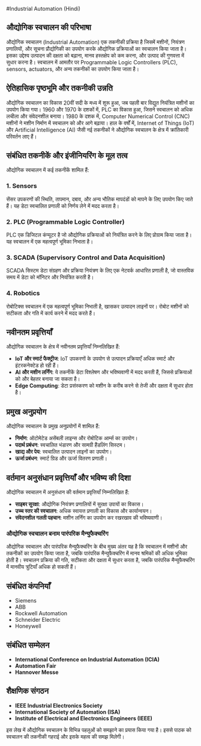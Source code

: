 #Industrial Automation (Hindi)

## औद्योगिक स्वचालन की परिभाषा
औद्योगिक स्वचालन (Industrial Automation) एक तकनीकी प्रक्रिया है जिसमें मशीनों, नियंत्रण प्रणालियों, और सूचना प्रौद्योगिकी का उपयोग करके औद्योगिक प्रक्रियाओं का स्वचालन किया जाता है। इसका उद्देश्य उत्पादन की दक्षता को बढ़ाना, मानव हस्तक्षेप को कम करना, और उत्पाद की गुणवत्ता में सुधार करना है। स्वचालन में आमतौर पर Programmable Logic Controllers (PLC), sensors, actuators, और अन्य तकनीकों का उपयोग किया जाता है।

## ऐतिहासिक पृष्ठभूमि और तकनीकी उन्नति
औद्योगिक स्वचालन का विकास 20वीं सदी के मध्य में शुरू हुआ, जब पहली बार विद्युत नियंत्रित मशीनों का उपयोग किया गया। 1960 और 1970 के दशकों में, PLC का विकास हुआ, जिसने स्वचालन को अधिक लचीला और संवेदनशील बनाया। 1980 के दशक में, Computer Numerical Control (CNC) मशीनों ने मशीन निर्माण में स्वचालन को और आगे बढ़ाया। हाल के वर्षों में, Internet of Things (IoT) और Artificial Intelligence (AI) जैसी नई तकनीकों ने औद्योगिक स्वचालन के क्षेत्र में क्रांतिकारी परिवर्तन लाए हैं।

## संबंधित तकनीकें और इंजीनियरिंग के मूल तत्व
औद्योगिक स्वचालन में कई तकनीकें शामिल हैं:

### 1. Sensors
सेंसर उपकरणों की स्थिति, तापमान, दबाव, और अन्य भौतिक मापदंडों को मापने के लिए उपयोग किए जाते हैं। यह डेटा स्वचालित प्रणाली को निर्णय लेने में मदद करता है।

### 2. PLC (Programmable Logic Controller)
PLC एक डिजिटल कंप्यूटर है जो औद्योगिक प्रक्रियाओं को नियंत्रित करने के लिए प्रोग्राम किया जाता है। यह स्वचालन में एक महत्वपूर्ण भूमिका निभाता है।

### 3. SCADA (Supervisory Control and Data Acquisition)
SCADA सिस्टम डेटा संग्रहण और प्रक्रिया नियंत्रण के लिए एक नेटवर्क आधारित प्रणाली है, जो वास्तविक समय में डेटा को मॉनिटर और नियंत्रित करती है।

### 4. Robotics
रोबोटिक्स स्वचालन में एक महत्वपूर्ण भूमिका निभाती है, खासकर उत्पादन लाइनों पर। रोबोट मशीनों को सटीकता और गति में कार्य करने में मदद करते हैं।

## नवीनतम प्रवृत्तियाँ
औद्योगिक स्वचालन के क्षेत्र में नवीनतम प्रवृत्तियाँ निम्नलिखित हैं:

- **IoT और स्मार्ट फैक्ट्रीज**: IoT उपकरणों के उपयोग से उत्पादन प्रक्रियाएँ अधिक स्मार्ट और इंटरकनेक्टेड हो रही हैं।
- **AI और मशीन लर्निंग**: ये तकनीकें डेटा विश्लेषण और भविष्यवाणी में मदद करती हैं, जिससे प्रक्रियाओं को और बेहतर बनाया जा सकता है।
- **Edge Computing**: डेटा प्रसंस्करण को मशीन के करीब करने से तेजी और दक्षता में सुधार होता है।

## प्रमुख अनुप्रयोग
औद्योगिक स्वचालन के प्रमुख अनुप्रयोगों में शामिल हैं:

- **निर्माण**: ऑटोमेटेड असेंबली लाइन्स और रोबोटिक आर्म्स का उपयोग।
- **पदार्थ प्रबंधन**: स्वचालित भंडारण और सामग्री हैंडलिंग सिस्टम।
- **खाद्य और पेय**: स्वचालित उत्पादन लाइनों का उपयोग।
- **ऊर्जा प्रबंधन**: स्मार्ट ग्रिड और ऊर्जा वितरण प्रणाली।

## वर्तमान अनुसंधान प्रवृत्तियाँ और भविष्य की दिशा
औद्योगिक स्वचालन में अनुसंधान की वर्तमान प्रवृत्तियाँ निम्नलिखित हैं:

- **साइबर सुरक्षा**: औद्योगिक नियंत्रण प्रणालियों में सुरक्षा उपायों का विकास।
- **उच्च स्तर की स्वचालन**: अधिक स्वायत्त प्रणाली का विकास और कार्यान्वयन।
- **संवेदनशील गलती पहचान**: मशीन लर्निंग का उपयोग कर रखरखाव की भविष्यवाणी।

### औद्योगिक स्वचालन बनाम पारंपरिक मैन्युफैक्चरिंग
औद्योगिक स्वचालन और पारंपरिक मैन्युफैक्चरिंग के बीच मुख्य अंतर यह है कि स्वचालन में मशीनों और तकनीकों का उपयोग किया जाता है, जबकि पारंपरिक मैन्युफैक्चरिंग में मानव श्रमिकों की अधिक भूमिका होती है। स्वचालन प्रक्रिया की गति, सटीकता और दक्षता में सुधार करता है, जबकि पारंपरिक मैन्युफैक्चरिंग में मानवीय त्रुटियाँ अधिक हो सकती हैं।

## संबंधित कंपनियाँ
- Siemens
- ABB
- Rockwell Automation
- Schneider Electric
- Honeywell

## संबंधित सम्मेलन
- **International Conference on Industrial Automation (ICIA)**
- **Automation Fair**
- **Hannover Messe**

## शैक्षणिक संगठन
- **IEEE Industrial Electronics Society**
- **International Society of Automation (ISA)**
- **Institute of Electrical and Electronics Engineers (IEEE)**

इस लेख में औद्योगिक स्वचालन के विभिन्न पहलुओं को समझाने का प्रयास किया गया है। इससे पाठक को स्वचालन की तकनीकी गहराई और इसके महत्व की समझ मिलेगी।